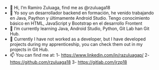 - 👋 Hi, I’m Ramiro Zuluaga, find me as @rzuluaga18 
- 👀 Yo soy un desarrollador backend en formación, he venido trabajando en Java, Paython y últimamente Android Studio. Tengo conocimiento básico en HTML, JavaScript y Bootstrap en       el desarrollo Frontent
- 🌱 I’m currently learning Java, Android Studio, Python, Git Lab han Git Hub.
- 💞️ Currently I have not worked as a developer, but I have developed projects during my apprenticeship, you can check them out in my projects in Git Hub.
- 📫 You can find me at:
      1- https://www.linkedin.com/in/razuluagap/
      2- https://github.com/rzuluaga18
      3- https://gitlab.com/jrzp18

<!---
rzuluaga18/rzuluaga18 is a ✨ special ✨ repository because its `README.md` (this file) appears on your GitHub profile.
You can click the Preview link to take a look at your changes.
--->
